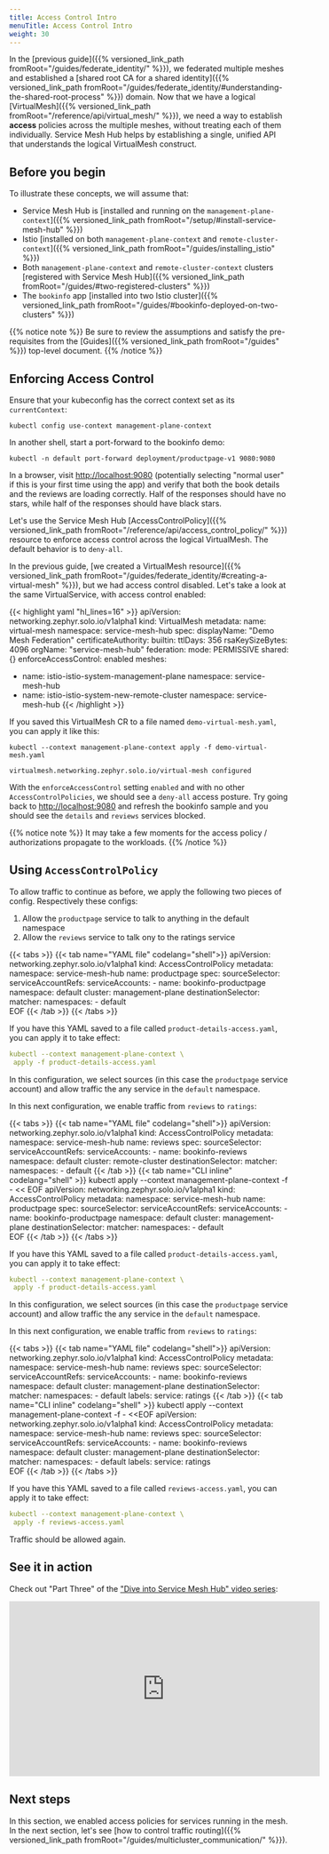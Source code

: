 ```yaml
---
title: Access Control Intro
menuTitle: Access Control Intro
weight: 30
---
```


In the [previous guide]({{% versioned_link_path fromRoot="/guides/federate_identity/" %}}), we federated multiple meshes and established a [shared root CA for a shared identity]({{% versioned_link_path fromRoot="/guides/federate_identity/#understanding-the-shared-root-process" %}}) domain. Now that we have a logical [VirtualMesh]({{% versioned_link_path fromRoot="/reference/api/virtual_mesh/" %}}), we need a way to establish **access** policies across the multiple meshes, without treating each of them individually. Service Mesh Hub helps by establishing a single, unified API that understands the logical VirtualMesh construct.


## Before you begin
To illustrate these concepts, we will assume that:

* Service Mesh Hub is [installed and running on the `management-plane-context`]({{% versioned_link_path fromRoot="/setup/#install-service-mesh-hub" %}})
* Istio [installed on both `management-plane-context` and `remote-cluster-context`]({{% versioned_link_path fromRoot="/guides/installing_istio" %}})
* Both `management-plane-context` and `remote-cluster-context` clusters [registered with Service Mesh Hub]({{% versioned_link_path fromRoot="/guides/#two-registered-clusters" %}})
* The `bookinfo` app [installed into two Istio cluster]({{% versioned_link_path fromRoot="/guides/#bookinfo-deployed-on-two-clusters" %}})


{{% notice note %}}
Be sure to review the assumptions and satisfy the pre-requisites from the [Guides]({{% versioned_link_path fromRoot="/guides" %}}) top-level document.
{{% /notice %}}


## Enforcing Access Control


Ensure that your kubeconfig has the correct context set as its `currentContext`:

```shell
kubectl config use-context management-plane-context
```

In another shell, start a port-forward to the bookinfo demo:

```shell
kubectl -n default port-forward deployment/productpage-v1 9080:9080
```

In a browser, visit [http://localhost:9080](http://localhost:9080) (potentially selecting "normal user" if this is your first time using the app) and verify that both the book details and the reviews are loading correctly. Half of the responses should have no stars, while half of the responses should have black stars.

Let's use the Service Mesh Hub [AccessControlPolicy]({{% versioned_link_path fromRoot="/reference/api/access_control_policy/" %}}) resource to enforce access control across the logical VirtualMesh. The default behavior is to `deny-all`.

In the previous guide, [we created a VirtualMesh resource]({{% versioned_link_path fromRoot="/guides/federate_identity/#creating-a-virtual-mesh" %}}), but we had access control disabled. Let's take a look at the same VirtualService, with access control enabled:

{{< highlight yaml "hl_lines=16" >}}
apiVersion: networking.zephyr.solo.io/v1alpha1
kind: VirtualMesh
metadata:
  name: virtual-mesh
  namespace: service-mesh-hub
spec:
  displayName: "Demo Mesh Federation"
  certificateAuthority:
    builtin:
      ttlDays: 356
      rsaKeySizeBytes: 4096
      orgName: "service-mesh-hub"
  federation: 
    mode: PERMISSIVE
  shared: {}
  enforceAccessControl: enabled
  meshes:
  - name: istio-istio-system-management-plane 
    namespace: service-mesh-hub
  - name: istio-istio-system-new-remote-cluster
    namespace: service-mesh-hub
{{< /highlight >}}


If you saved this VirtualMesh CR to a file named `demo-virtual-mesh.yaml`, you can apply it like this:

```shell
kubectl --context management-plane-context apply -f demo-virtual-mesh.yaml

virtualmesh.networking.zephyr.solo.io/virtual-mesh configured
```

With the `enforceAccessControl` setting `enabled` and with no other `AccessControlPolicies`, we should see a `deny-all` access posture. Try going back to [http://localhost:9080](http://localhost:9080) and refresh the bookinfo sample and you should see the `details` and `reviews` services blocked.

{{% notice note %}}
It may take a few moments for the access policy / authorizations propagate to the workloads. 
{{% /notice %}}


## Using `AccessControlPolicy`

To allow traffic to continue as before, we apply the following two pieces of config. Respectively these
configs:

1. Allow the `productpage` service to talk to anything in the default namespace
2. Allow the `reviews` service to talk ony to the ratings service


{{< tabs >}}
{{< tab name="YAML file" codelang="shell">}}
apiVersion: networking.zephyr.solo.io/v1alpha1
kind: AccessControlPolicy
metadata:
  namespace: service-mesh-hub
  name: productpage
spec:
  sourceSelector:
    serviceAccountRefs:
      serviceAccounts:
        - name: bookinfo-productpage
          namespace: default
          cluster: management-plane
  destinationSelector:
    matcher:
      namespaces:
        - default       
EOF
{{< /tab >}}
{{< /tabs >}}

If you have this YAML saved to a file called `product-details-access.yaml`, you can apply it to take effect:

```yaml
kubectl --context management-plane-context \
 apply -f product-details-access.yaml
```


In this configuration, we select sources (in this case the `productpage` service account) and allow traffic the any service in the `default` namespace.

In this next configuration, we enable traffic from `reviews` to `ratings`:

{{< tabs >}}
{{< tab name="YAML file" codelang="shell">}}
apiVersion: networking.zephyr.solo.io/v1alpha1
kind: AccessControlPolicy
metadata:
  namespace: service-mesh-hub
  name: reviews
spec:
  sourceSelector:
    serviceAccountRefs:
      serviceAccounts:
        - name: bookinfo-reviews
          namespace: default
          cluster: remote-cluster
  destinationSelector:
    matcher:
      namespaces:
        - default
{{< /tab >}}
{{< tab name="CLI inline" codelang="shell" >}}
kubectl apply --context management-plane-context -f - << EOF
apiVersion: networking.zephyr.solo.io/v1alpha1
kind: AccessControlPolicy
metadata:
  namespace: service-mesh-hub
  name: productpage
spec:
  sourceSelector:
    serviceAccountRefs:
      serviceAccounts:
        - name: bookinfo-productpage
          namespace: default
          cluster: management-plane
  destinationSelector:
    matcher:
      namespaces:
        - default       
EOF
{{< /tab >}}
{{< /tabs >}}

If you have this YAML saved to a file called `product-details-access.yaml`, you can apply it to take effect:

```yaml
kubectl --context management-plane-context \
 apply -f product-details-access.yaml
```


In this configuration, we select sources (in this case the `productpage` service account) and allow traffic the any service in the `default` namespace.

In this next configuration, we enable traffic from `reviews` to `ratings`:

{{< tabs >}}
{{< tab name="YAML file" codelang="shell">}}
apiVersion: networking.zephyr.solo.io/v1alpha1
kind: AccessControlPolicy
metadata:
  namespace: service-mesh-hub
  name: reviews
spec:
  sourceSelector:
    serviceAccountRefs:
      serviceAccounts:
        - name: bookinfo-reviews
          namespace: default
          cluster: management-plane
  destinationSelector:
    matcher:
      namespaces:
        - default
      labels:
        service: ratings
{{< /tab >}}
{{< tab name="CLI inline" codelang="shell" >}}
kubectl apply --context management-plane-context -f - <<EOF
apiVersion: networking.zephyr.solo.io/v1alpha1
kind: AccessControlPolicy
metadata:
  namespace: service-mesh-hub
  name: reviews
spec:
  sourceSelector:
    serviceAccountRefs:
      serviceAccounts:
        - name: bookinfo-reviews
          namespace: default
          cluster: management-plane
  destinationSelector:
    matcher:
      namespaces:
        - default
      labels:
        service: ratings    
EOF
{{< /tab >}}
{{< /tabs >}}

If you have this YAML saved to a file called `reviews-access.yaml`, you can apply it to take effect:

```yaml
kubectl --context management-plane-context \
 apply -f reviews-access.yaml
```

Traffic should be allowed again.

## See it in action

Check out "Part Three" of the ["Dive into Service Mesh Hub" video series](https://www.youtube.com/watch?v=4sWikVELr5M&list=PLBOtlFtGznBjr4E9xYHH9eVyiOwnk1ciK):

<iframe width="560" height="315" src="https://www.youtube.com/embed/cG1VCx9G408" frameborder="0" allow="accelerometer; autoplay; encrypted-media; gyroscope; picture-in-picture" allowfullscreen></iframe>

## Next steps

In this section, we enabled access policies for services running in the mesh. In the next section, let's see [how to control traffic routing]({{% versioned_link_path fromRoot="/guides/multicluster_communication/" %}}). 

